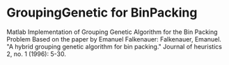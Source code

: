 # GroupingGenetic for BinPacking
 Matlab Implementation of Grouping Genetic Algorithm for the Bin Packing Problem
	Based on the paper by Emanuel Falkenauer:
	Falkenauer, Emanuel. "A hybrid grouping genetic algorithm for bin packing." Journal of heuristics 2, no. 1 (1996): 5-30.
	
	
	